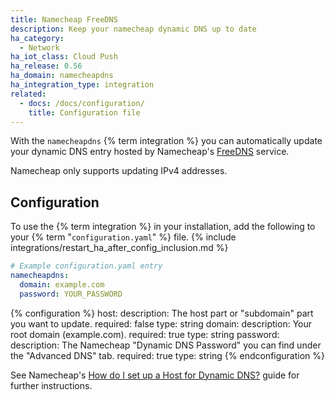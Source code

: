 ```yaml
---
title: Namecheap FreeDNS
description: Keep your namecheap dynamic DNS up to date
ha_category:
  - Network
ha_iot_class: Cloud Push
ha_release: 0.56
ha_domain: namecheapdns
ha_integration_type: integration
related:
  - docs: /docs/configuration/
    title: Configuration file
---
```


With the `namecheapdns` {% term integration %} you can automatically update your dynamic DNS entry hosted by Namecheap's [FreeDNS](https://www.namecheap.com/store/domains/freedns/) service.

<div class='note warning'>
Namecheap only supports updating IPv4 addresses.
</div>

## Configuration

To use the {% term integration %} in your installation, add the following to your {% term "`configuration.yaml`" %} file.
{% include integrations/restart_ha_after_config_inclusion.md %}

```yaml
# Example configuration.yaml entry
namecheapdns:
  domain: example.com
  password: YOUR_PASSWORD
```

{% configuration %}
  host:
    description: The host part or "subdomain" part you want to update.
    required: false
    type: string
  domain:
    description: Your root domain (example.com).
    required: true
    type: string
  password:
    description: The Namecheap "Dynamic DNS Password" you can find under the "Advanced DNS" tab.
    required: true
    type: string
{% endconfiguration %}

See Namecheap's [How do I set up a Host for Dynamic DNS?](https://www.namecheap.com/support/knowledgebase/article.aspx/43/11/how-do-i-set-up-a-host-for-dynamic-dns) guide for further instructions.
